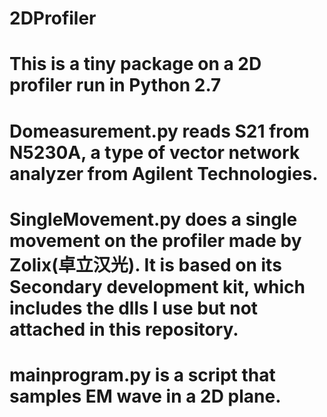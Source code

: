 # 2DProfiler
# This is a tiny package on a 2D profiler run in Python 2.7
# Domeasurement.py reads S21 from N5230A, a type of vector network analyzer from Agilent Technologies.
# SingleMovement.py does a single movement on the profiler made by Zolix(卓立汉光). It is based on its Secondary development kit, which includes the dlls I use but not attached in this repository.
# mainprogram.py is a script that samples EM wave in a 2D plane.
